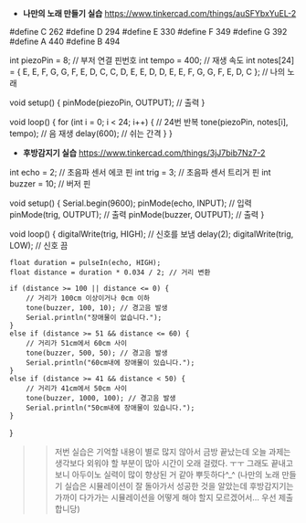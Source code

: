 - **나만의 노래 만들기 실습**
https://www.tinkercad.com/things/auSFYbxYuEL-2

#define C 262
#define D 294
#define E 330
#define F 349
#define G 392
#define A 440
#define B 494

int piezoPin = 8; // 부저 연결 핀번호
int tempo = 400; // 재생 속도
int notes[24] = { E, E, F, G, G, F, E, D, C, C, D, E, E, D, D, E, E, F, G, G, F, E, D, C }; // 나의 노래

void setup() {
  pinMode(piezoPin, OUTPUT); // 출력
}

void loop() {
  for (int i = 0; i < 24; i++) { // 24번 반복
    tone(piezoPin, notes[i], tempo); // 음 재생
    delay(600); // 쉬는 간격
  }
}

- **후방감지기 실습**
https://www.tinkercad.com/things/3jJ7bib7Nz7-2

int echo = 2; // 초음파 센서 에코 핀
int trig = 3; // 초음파 센서 트리거 핀
int buzzer = 10; // 버저 핀

void setup() {
    Serial.begin(9600); 
    pinMode(echo, INPUT); // 입력
    pinMode(trig, OUTPUT); // 출력
    pinMode(buzzer, OUTPUT); // 출력
}

void loop() {
    digitalWrite(trig, HIGH); // 신호를 보냄
    delay(2);
    digitalWrite(trig, LOW); // 신호 끔

    float duration = pulseIn(echo, HIGH); 
    float distance = duration * 0.034 / 2; // 거리 변환

    if (distance >= 100 || distance <= 0) {
        // 거리가 100cm 이상이거나 0cm 이하
        tone(buzzer, 100, 10); // 경고음 발생
        Serial.println("장애물이 없습니다.");
    }
    else if (distance >= 51 && distance <= 60) {
        // 거리가 51cm에서 60cm 사이
        tone(buzzer, 500, 50); // 경고음 발생
        Serial.println("60cm내에 장애물이 있습니다.");
    }
    else if (distance >= 41 && distance < 50) {
        // 거리가 41cm에서 50cm 사이
        tone(buzzer, 1000, 100); // 경고음 발생
        Serial.println("50cm내에 장애물이 있습니다.");
    }
}

>> 저번 실습은 기억할 내용이 별로 많지 않아서 금방 끝났는데 오늘 과제는 생각보다 외워야 할 부분이 많아 시간이 오래 걸렸다. ㅜㅜ 그래도 끝내고 보니 아두이노 실력이 많이 향상된 거 같아 뿌듯하다^_^ (나만의 노래 만들기 실습은 시뮬레이션이 잘 돌아가서 성공한 것을 알았는데 후방감지기는 가까이 다가가는 시뮬레이션을 어떻게 해야 할지 모르겠어서... 우선 제출합니당)
